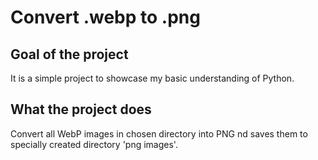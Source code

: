 # Convert .webp to .png
## Goal of the project
It is a simple project to showcase my basic understanding of Python. 
## What the project does
Convert all WebP images in chosen directory into PNG nd saves them to specially created directory 'png images'.
